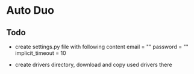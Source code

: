 # Auto Duo

## Todo
- create settings.py file with following content
email = "<Duolingo user email address>"
password = "<Duoling user password>"
implicit_timeout = 10

- create drivers directory, download and copy used drivers there
